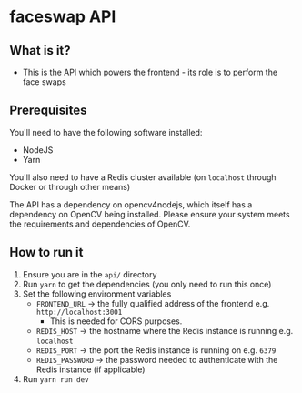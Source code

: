 # faceswap API

## What is it?
- This is the API which powers the frontend - its role is to perform the face swaps

## Prerequisites
You'll need to have the following software installed:
- NodeJS
- Yarn

You'll also need to have a Redis cluster available (on `localhost` through Docker or through other means)

The API has a dependency on opencv4nodejs, which itself has a dependency on OpenCV being installed. 
Please ensure your system meets the requirements and dependencies of OpenCV.

## How to run it
1) Ensure you are in the `api/` directory
2) Run `yarn` to get the dependencies (you only need to run this once)
3) Set the following environment variables
    -  `FRONTEND_URL` -> the fully qualified address of the frontend e.g. `http://localhost:3001`
        - This is needed for CORS purposes.
    -   `REDIS_HOST` -> the hostname where the Redis instance is running e.g. `localhost`
    -   `REDIS_PORT` -> the port the Redis instance is running on e.g. `6379`
    -   `REDIS_PASSWORD` -> the password needed to authenticate with the Redis instance (if applicable)
4) Run `yarn run dev`